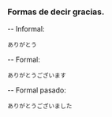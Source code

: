 ### Formas de decir gracias.


-- Informal: 

    ありがとう


-- Formal:

    ありがとうございます

-- Formal pasado:

    ありがとうございました